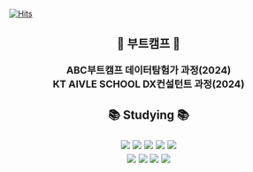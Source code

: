 [![Hits](https://hits.seeyoufarm.com/api/count/incr/badge.svg?url=https%3A%2F%2Fgithub.com%2Fmin-0&count_bg=%23555555&title_bg=%23323232&icon=github.svg&icon_color=%23FFFFFF&title=hits&edge_flat=false)](https://hits.seeyoufarm.com)

<h2 align="center"> 🏫 부트캠프 🏫 <br> </p>

<p align="center"><sub>ABC부트캠프 데이터탐험가 과정(2024)</sub> <br>
<sub>KT AIVLE SCHOOL DX컨설턴트 과정(2024)</sub></p>

<h2 align="center"> 📚 Studying 📚 <br> </p>


 
  <img src="https://img.shields.io/badge/Python-3776AB?style=round-square&logo=Python&logoColor=white"/> <img src="https://img.shields.io/badge/Streamlit-FF4B4B?style=round-square&logo=streamlit&logoColor=white"/>
  <img src="https://img.shields.io/badge/Pandas-150458?style=round-square&logo=pandas&logoColor=white"/> <img src="https://img.shields.io/badge/Jupyter-F37626?style=round-square&logo=jupyter&logoColor=white"/> <img src="https://img.shields.io/badge/Figma-F24E1E?style=round-square&logo=figma&logoColor=white"/>
  <br>
  <img src="https://img.shields.io/badge/Amazon%20S3-569A31?style=round-square&logo=amazons3&logoColor=white"/> <img src="https://img.shields.io/badge/Amazon%20RDS-527FFF?style=round-square&logo=amazonrds&logoColor=white"/> 
  <img src="https://img.shields.io/badge/Amazon%20Route%2053-8C4FFF?style=round-square&logo=amazonroute53&logoColor=white"/> <img src="https://img.shields.io/badge/Amazon%20EC2-FF9900?style=round-square&logo=amazonec2&logoColor=white"/>

 
<!--
<p align="right">
<a href="블로그 주소"><img src="https://img.shields.io/badge/My tech blog-A9BCF5?style=flat-square&logo=GitHub Sponsors&logoColor=white&link=블로그 주소"/></a>
<a href="인스타그램 주소" target="_blank"><img src="https://img.shields.io/badge/Instagram-E4405F?style=flat-square&logo=Instagram&logoColor=white"/></a>
</p>
-->

